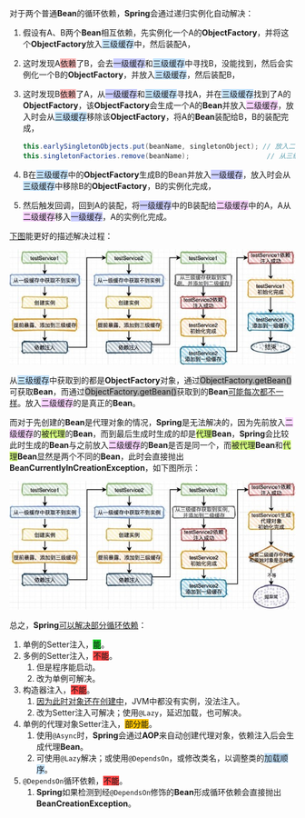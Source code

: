 对于两个普通**Bean**的循环依赖，**Spring**会通过递归实例化自动解决：

1. 假设有A、B两个**Bean**相互依赖，先实例化一个A的**ObjectFactory**，并将这个**ObjectFactory**放入<span style=background:#c2e2ff>三级缓存</span>中，然后装配A，

2. 这时发现A<span style=background:#ffb8b8>依赖</span>了B，会去<span style=background:#c9ccff>一级缓存</span>和<span style=background:#c2e2ff>三级缓存</span>中寻找B，没能找到，然后会实例化一个B的**ObjectFactory**，并放入<span style=background:#c2e2ff>三级缓存</span>，然后装配B，

3. 这时发现B<span style=background:#ffb8b8>依赖</span>了A，从<span style=background:#c9ccff>一级缓存</span>和<span style=background:#c2e2ff>三级缓存</span>寻找A，并在<span style=background:#c2e2ff>三级缓存</span>找到了A的**ObjectFactory**，该**ObjectFactory**会生成一个A的**Bean**并放入<span style=background:#f8d2ff>二级缓存</span>，放入时会从<span style=background:#c2e2ff>三级缓存</span>移除该**ObjectFactory**，将A的**Bean**装配给B，B的装配完成，

   ```java
   this.earlySingletonObjects.put(beanName, singletonObject); // 放入二级缓存
   this.singletonFactories.remove(beanName);				   // 从三级缓存中移除
   ```

4. B在<span style=background:#c2e2ff>三级缓存</span>中的**ObjectFactory**生成B的Bean并放入<span style=background:#c9ccff>一级缓存</span>，放入时会从<span style=background:#c2e2ff>三级缓存</span>中移除B的**ObjectFactory**，B的实例化完成，

5. 然后触发回调，回到A的装配，将<span style=background:#c9ccff>一级缓存</span>中的B装配给<span style=background:#f8d2ff>二级缓存</span>中的A，A从<span style=background:#f8d2ff>二级缓存</span>移入<span style=background:#c9ccff>一级缓存</span>，A的实例化完成。

[下图](https://www.zhihu.com/question/438247718/answer/1730527725)能更好的描述解决过程：

![](../images/5/circular-dependency.png)

从<span style=background:#c2e2ff>三级缓存</span>中获取到的都是**ObjectFactory**对象，通过<span style=background:#b3b3b3>ObjectFactory.getBean()</span>可获取**Bean**，而通过<span style=background:#b3b3b3>ObjectFactory.getBean()</span>获取到的**Bean**[可能每次都不一样](https://www.zhihu.com/question/438247718/answer/1730527725)。放入<span style=background:#f8d2ff>二级缓存</span>的是真正的**Bean**。



而对于先创建的**Bean**是代理对象的情况，**Spring**是无法解决的，因为先前放入<span style=background:#f8d2ff>二级缓存</span>的<span style=background:#d4fe7f>被代理</span>的**Bean**，而到最后生成时生成的却是<span style=background:#d4fe7f>代理</span>**Bean**，**Spring**会比较此时生成的**Bean**与之前放入<span style=background:#f8d2ff>二级缓存</span>的**Bean**是否是同一个，而<span style=background:#d4fe7f>被代理</span>**Bean**和<span style=background:#d4fe7f>代理</span>**Bean**显然是两个不同的**Bean**，此时会直接抛出**BeanCurrentlyInCreationException**，如下图所示：

![](../images/5/circular-dependency-proxy.png)



总之，**Spring**[可以解决部分循环依赖](https://www.zhihu.com/question/438247718/answer/1730527725)：

1. 单例的Setter注入，<span style=background:#19d02a>能</span>。
2. 多例的Setter注入，<span style=background:#ff4343>不能</span>。
   1. 但是程序能启动。
   2. 改为单例可解决。
3. 构造器注入，<span style=background:#ff4343>不能</span>。
   1. [因为此时对象还在创建中](https://zhuanlan.zhihu.com/p/84267654)，JVM中都没有实例，没法注入。
   2. 改为Setter注入可解决；使用`@Lazy`，延迟加载，也可解决。
4. 单例的代理对象Setter注入，<span style=background:#fdc200>部分能</span>。
   1. 使用`@Async`时，**Spring**会通过**AOP**来自动创建代理对象，依赖注入后会生成代理**Bean**。
   2. 可使用`@Lazy`解决；或使用`@DependsOn`，或修改类名，以调整类的<span style=background:#c2e2ff>加载顺序</span>。
5. `@DependsOn`循环依赖，<span style=background:#ff4343>不能</span>。
   1. **Spring**如果检测到经`@DependsOn`修饰的**Bean**形成循环依赖会直接抛出**BeanCreationException**。

